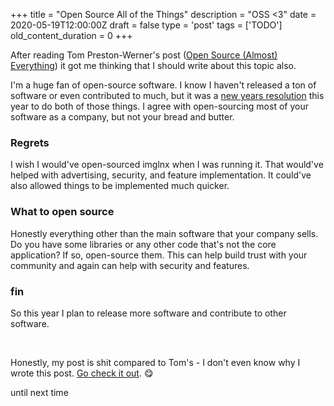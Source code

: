 
+++
title = "Open Source All of the Things"
description = "OSS <3"
date = 2020-05-19T12:00:00Z
draft = false
type = 'post'
tags = ['TODO']
old_content_duration = 0
+++

<p>After reading Tom Preston-Werner&#39;s post (<a href="https://tom.preston-werner.com/2011/11/22/open-source-everything.html" target="_blank">Open Source (Almost) Everything</a>) it got me thinking that I should write about this topic also.</p>

<p>I&#39;m a huge fan of open-source software. I know I haven&#39;t released a ton of software or even contributed to much, but it was a <a href="https://trdwll.com/blog/new-years-resolutions-2020/" target="_blank">new years resolution</a> this year to do both of those things. I agree with open-sourcing most of your software as a company, but not your bread and butter.</p>

<h3>Regrets</h3>

<p>I wish I would&#39;ve open-sourced imglnx when I was running it. That would&#39;ve helped with advertising, security, and feature implementation. It could&#39;ve also allowed things to be implemented much quicker.</p>

<h3>What to open source</h3>

<p>Honestly everything other than the main software that your company sells. Do you have some libraries or any other code that&#39;s not the core application? If so, open-source them. This can help build trust with your community and again can help with security and features.</p>

<h3>fin</h3>

<p>So this year I plan to release more software and contribute to other software.</p>

<p>&nbsp;</p>

<p>Honestly, my post is shit compared to Tom&#39;s - I don&#39;t even know why I wrote this post. <a href="https://tom.preston-werner.com/2011/11/22/open-source-everything.html" target="_blank">Go check it out</a>. 😋</p>

<p>until next time</p>
    